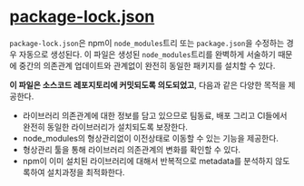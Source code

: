 # [package-lock.json](https://docs.npmjs.com/files/package-lock.json.html)

`package-lock.json`은 npm이 `node_modules`트리 또는 `package.json`을 수정하는 경우 자동으로 생성된다. 이 파일은 생성된 `node_modules`트리를 완벽하게 서술하기 때문에 중간의 의존관계 업데이트와 관계없이 완전히 동일한 패키지를 설치할 수 있다.  

**이 파일은 소스코드 레포지토리에 커밋되도록 의도되었고**, 다음과 같은 다양한 목적을 제공한다.  

* 라이브러리 의존관계에 대한 정보를 담고 있으므로 팀동료, 배포 그리고 CI들에서 완전히 동일한 라이브러리가 설치되도록 보장한다. 
* node_modules의 형상관리없이 이전상태로 이동할 수 있는 기능을 제공한다. 
* 형상관리 툴을 통해 라이브러리 의존관계의 변화를 확인할 수 있다. 
* npm이 이미 설치된 라이브러리에 대해서 반복적으로 metadata를 분석하지 않도록하여 설치과정을 최적화한다. 